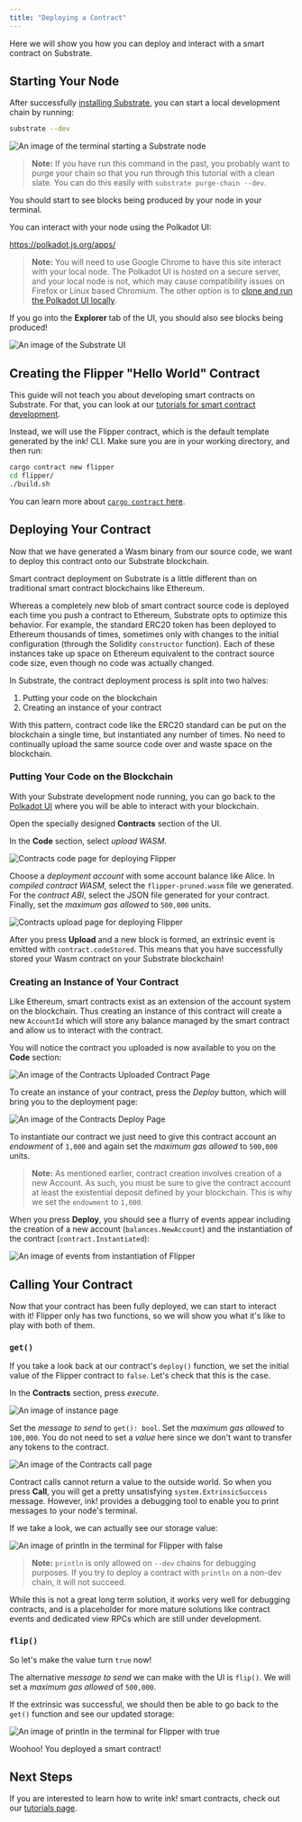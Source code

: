 ```yaml
---
title: "Deploying a Contract"
---
```


Here we will show you how you can deploy and interact with a smart contract on Substrate.

## Starting Your Node

After successfully [installing Substrate](getting-started/installing-substrate.md), you can start a local development chain by running:

```bash
substrate --dev
```

![An image of the terminal starting a Substrate node](/img/start-substrate-node.png)

> **Note:** If you have run this command in the past, you probably want to purge your chain so that you run through this tutorial with a clean slate. You can do this easily with `substrate purge-chain --dev`.

You should start to see blocks being produced by your node in your terminal.

You can interact with your node using the Polkadot UI:

https://polkadot.js.org/apps/

> **Note:** You will need to use Google Chrome to have this site interact with your local node. The Polkadot UI is hosted on a secure server, and your local node is not, which may cause compatibility issues on Firefox or Linux based Chromium. The other option is to [clone and run the Polkadot UI locally](https://github.com/polkadot-js/apps).

If you go into the **Explorer** tab of the UI, you should also see blocks being produced!

![An image of the Substrate UI](/img/start-substrate-ui.png)

## Creating the Flipper "Hello World" Contract

This guide will not teach you about developing smart contracts on Substrate. For that, you can look at our [tutorials for smart contract development](/tutorials/).

Instead, we will use the Flipper contract, which is the default template generated by the ink! CLI. Make sure you are in your working directory, and then run:

```bash
cargo contract new flipper
cd flipper/
./build.sh
```

You can learn more about [`cargo contract` here](contracts/cargo-contract.md).

## Deploying Your Contract

Now that we have generated a Wasm binary from our source code, we want to deploy this contract onto our Substrate blockchain.

Smart contract deployment on Substrate is a little different than on traditional smart contract blockchains like Ethereum.

Whereas a completely new blob of smart contract source code is deployed each time you push a contract to Ethereum, Substrate opts to optimize this behavior. For example, the standard ERC20 token has been deployed to Ethereum thousands of times, sometimes only with changes to the initial configuration (through the Solidity `constructor` function). Each of these instances take up space on Ethereum equivalent to the contract source code size, even though no code was actually changed.

In Substrate, the contract deployment process is split into two halves:

1. Putting your code on the blockchain
2. Creating an instance of your contract

With this pattern, contract code like the ERC20 standard can be put on the blockchain a single time, but instantiated any number of times. No need to continually upload the same source code over and waste space on the blockchain.

### Putting Your Code on the Blockchain

With your Substrate development node running, you can go back to the [Polkadot UI](https://polkadot.js.org/apps/) where you will be able to interact with your blockchain.

Open the specially designed **Contracts** section of the UI.

In the **Code** section, select _upload WASM_.

![Contracts code page for deploying Flipper](/img/flipper-code-page.png)

Choose a _deployment account_ with some account balance like Alice. In _compiled contract WASM_, select the `flipper-pruned.wasm` file we generated. For the _contract ABI_, select the JSON file generated for your contract. Finally, set the _maximum gas allowed_ to `500,000` units.

![Contracts upload page for deploying Flipper](/img/flipper-upload-page.png)

After you press **Upload** and a new block is formed, an extrinsic event is emitted with `contract.codeStored`. This means that you have successfully stored your Wasm contract on your Substrate blockchain!

### Creating an Instance of Your Contract

Like Ethereum, smart contracts exist as an extension of the account system on the blockchain. Thus creating an instance of this contract will create a new `AccountId` which will store any balance managed by the smart contract and allow us to interact with the contract.

You will notice the contract you uploaded is now available to you on the **Code** section:

![An image of the Contracts Uploaded Contract Page](/img/flipper-code-uploaded-page.png)

To create an instance of your contract, press the _Deploy_ button, which will bring you to the deployment page:

![An image of the Contracts Deploy Page](/img/flipper-deploy-page.png)

To instantiate our contract we just need to give this contract account an _endowment_ of `1,000` and again set the _maximum gas allowed_ to `500,000` units.

> **Note:** As mentioned earlier, contract creation involves creation of a new Account. As such, you must be sure to give the contract account at least the existential deposit defined by your blockchain. This is why we set the `endowment` to `1,000`.

When you press **Deploy**, you should see a flurry of events appear including the creation of a new account (`balances.NewAccount`) and the instantiation of the contract (`contract.Instantiated`):

![An image of events from instantiation of Flipper](/img/flipper-instance-events.png)

## Calling Your Contract

Now that your contract has been fully deployed, we can start to interact with it! Flipper only has two functions, so we will show you what it's like to play with both of them.

### `get()`

If you take a look back at our contract's `deploy()` function, we set the initial value of the Flipper contract to `false`. Let's check that this is the case.

In the **Contracts** section, press _execute_. 

![An image of instance page](/img/flipper-instance-page.png)

Set the _message to send_ to `get(): bool`. Set the _maximum gas allowed_ to `100,000`. You do not need to set a _value_ here since we don't want to transfer any tokens to the contract.

![An image of the Contracts call page](/img/flipper-call-page.png)

Contract calls cannot return a value to the outside world. So when you press **Call**, you will get a pretty unsatisfying `system.ExtrinsicSuccess` message. However, ink! provides a debugging tool to enable you to print messages to your node's terminal.

If we take a look, we can actually see our storage value:

![An image of println in the terminal for Flipper with false](/img/flipper-println-false.png)

> **Note:** `println` is only allowed on `--dev` chains for debugging purposes. If you try to deploy a contract with `println` on a non-dev chain, it will not succeed.

While this is not a great long term solution, it works very well for debugging contracts, and is a placeholder for more mature solutions like contract events and dedicated view RPCs which are still under development.

### `flip()`

So let's make the value turn `true` now!

The alternative _message to send_ we can make with the UI is `flip()`. We will set a _maximum gas allowed_ of `500,000`.

If the extrinsic was successful, we should then be able to go back to the `get()` function and see our updated storage:

![An image of println in the terminal for Flipper with true](/img/flipper-println-true.png)

Woohoo! You deployed a smart contract!

## Next Steps

If you are interested to learn how to write ink! smart contracts, check out our [tutorials page](/tutorials/).
